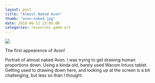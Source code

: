```yaml
---
layout: post
title: "Almost Naked Avon"
thumb: "avon-naked.jpg"
date: 2018-06-11 23:05:00
categories: resources game-art
---
```

<img class="materialboxed" style="max-width:640px;" src="/avons-adventure/img/gameart/avon-naked.png">

<p class="flow-text">The first appearence of Avon!</p>

<p>Portrait of almost naked Avon. I was trying to get drawing human proportions down. Using a kinda old, barely used Wacom Intuos tablet. Getting used to drawing down here, and looking up at the screen is a bit challenging, but less so than I thought.</p>